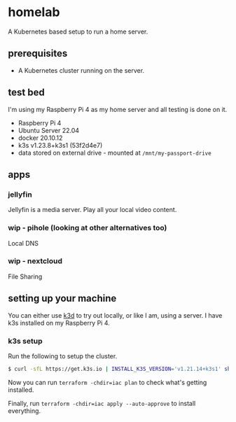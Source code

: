 # homelab

A Kubernetes based setup to run a home server.

## prerequisites

- A Kubernetes cluster running on the server.

## test bed

I'm using my Raspberry Pi 4 as my home server and all testing is done on it. 

- Raspberry Pi 4
- Ubuntu Server 22.04
- docker 20.10.12
- k3s v1.23.8+k3s1 (53f2d4e7)
- data stored on external drive - mounted at `/mnt/my-passport-drive`

## apps

### jellyfin

Jellyfin is a media server. Play all your local video content.

### wip - pihole (looking at other alternatives too)

Local DNS

### wip - nextcloud

File Sharing

## setting up your machine

You can either use [k3d](https://k3d.io/) to try out locally, or like I am, using a server.
I have k3s installed on my Raspberry Pi 4.

### k3s setup

Run the following to setup the cluster.

```bash
$ curl -sfL https://get.k3s.io | INSTALL_K3S_VERSION='v1.21.14+k3s1' sh -
```

Now you can run `terraform -chdir=iac plan` to check what's getting installed.

Finally, run `terraform -chdir=iac apply --auto-approve` to install everything.

